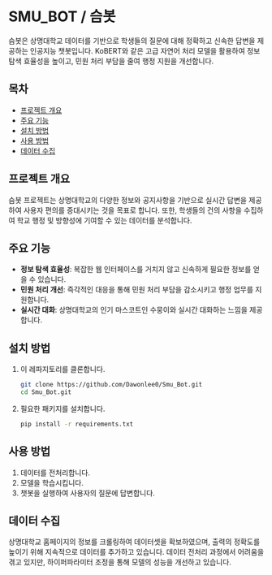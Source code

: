 # SMU_BOT / 슴봇

슴봇은 상명대학교 데이터를 기반으로 학생들의 질문에 대해 정확하고 신속한 답변을 제공하는 인공지능 챗봇입니다. KoBERT와 같은 고급 자연어 처리 모델을 활용하여 정보 탐색 효율성을 높이고, 민원 처리 부담을 줄여 행정 지원을 개선합니다.

## 목차
- [프로젝트 개요](#프로젝트-개요)
- [주요 기능](#주요-기능)
- [설치 방법](#설치-방법)
- [사용 방법](#사용-방법)
- [데이터 수집](#데이터-수집)

## 프로젝트 개요
슴봇 프로젝트는 상명대학교의 다양한 정보와 공지사항을 기반으로 실시간 답변을 제공하여 사용자 편의를 증대시키는 것을 목표로 합니다. 또한, 학생들의 건의 사항을 수집하여 학교 행정 및 방향성에 기여할 수 있는 데이터를 분석합니다.

## 주요 기능
- **정보 탐색 효율성**: 복잡한 웹 인터페이스를 거치지 않고 신속하게 필요한 정보를 얻을 수 있습니다.
- **민원 처리 개선**: 즉각적인 대응을 통해 민원 처리 부담을 감소시키고 행정 업무를 지원합니다.
- **실시간 대화**: 상명대학교의 인기 마스코트인 수뭉이와 실시간 대화하는 느낌을 제공합니다.

## 설치 방법
1. 이 레파지토리를 클론합니다.
    ```bash
    git clone https://github.com/Dawonlee0/Smu_Bot.git
    cd Smu_Bot.git
    ```
2. 필요한 패키지를 설치합니다.
    ```bash
    pip install -r requirements.txt
    ```

## 사용 방법
1. 데이터를 전처리합니다.
2. 모델을 학습시킵니다.
3. 챗봇을 실행하여 사용자의 질문에 답변합니다.

## 데이터 수집
상명대학교 홈페이지의 정보를 크롤링하여 데이터셋을 확보하였으며, 출력의 정확도를 높이기 위해 지속적으로 데이터를 추가하고 있습니다. 데이터 전처리 과정에서 어려움을 겪고 있지만, 하이퍼파라미터 조정을 통해 모델의 성능을 개선하고 있습니다.

